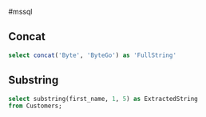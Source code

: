 #mssql 

## Concat
```sql
select concat('Byte', 'ByteGo') as 'FullString'
```

## Substring
```sql
select substring(first_name, 1, 5) as ExtractedString
from Customers;
```

